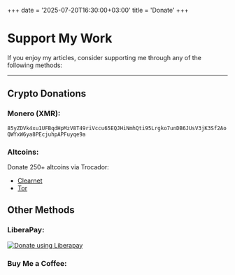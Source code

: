 +++
date = '2025-07-20T16:30:00+03:00'
title = 'Donate'
+++
# **Support My Work**
If you enjoy my articles, consider supporting me through any of the following methods:

---
## **Crypto Donations**
### **Monero (XMR)**: 
```85yZDVk4xu1UFBqdHpMzV8T49riVccu65EQJHiNmhQti95Lrgko7unDB6JUsV3jK3Sf2AoQWYxW6ya8PEcjuhpAPFuyqe9a ```
### **Altcoins:** 
Donate 250+ altcoins via Trocador: 
- [Clearnet](https://trocador.app/en/anonpay/?ticker_to=xmr&network_to=Mainnet&name=Narnacle&donation=True&buttonbgcolor=ff0000&address=85yZDVk4xu1UFBqdHpMzV8T49riVccu65EQJHiNmhQti95Lrgko7unDB6JUsV3jK3Sf2AoQWYxW6ya8PEcjuhpAPFuyqe9a) 
- [Tor](http://trocadorfyhlu27aefre5u7zri66gudtzdyelymftvr4yjwcxhfaqsid.onion/en/anonpay/?ticker_to=xmr&network_to=Mainnet&name=Narnacle&donation=True&buttonbgcolor=ff0000&address=85yZDVk4xu1UFBqdHpMzV8T49riVccu65EQJHiNmhQti95Lrgko7unDB6JUsV3jK3Sf2AoQWYxW6ya8PEcjuhpAPFuyqe9a)
## **Other Methods**
### **LiberaPay:**
<script src="https://liberapay.com/Narnacle/widgets/button.js"></script> <noscript><a href="https://liberapay.com/Narnacle/donate"><img alt="Donate using Liberapay" src="https://liberapay.com/assets/widgets/donate.svg"></a></noscript>

### **Buy Me a Coffee:**
<script type="text/javascript" src="https://cdnjs.buymeacoffee.com/1.0.0/button.prod.min.js" data-name="bmc-button" data-slug="support4narnacle" data-color="#BD5FFF" data-emoji="" data-font="Cookie" data-text="Buy me a coffee" data-outline-color="#000000" data-font-color="#ffffff" data-coffee-color="#FFDD00"></script>
